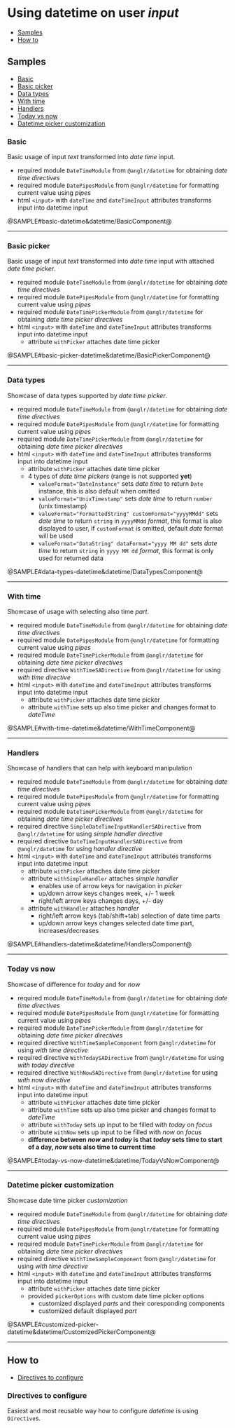 # Using datetime on user *input*

- [Samples](#samples)
- [How to](#how-to)


## Samples

- [Basic](#basic)
- [Basic picker](#basic-picker)
- [Data types](#data-types)
- [With time](#with-time)
- [Handlers](#handlers)
- [Today vs now](#today-vs-now)
- [Datetime picker customization](#datetime-picker-customization)

### Basic

Basic usage of input *text* transformed into *date time* input.

- required module `DateTimeModule` from `@anglr/datetime` for obtaining *date time directives*
- required module `DatePipesModule` from `@anglr/datetime` for formatting current value using *pipes*
- html `<input>` with `dateTime` and `dateTimeInput` attributes transforms input into datetime input

@SAMPLE#basic-datetime&datetime/BasicComponent@

---

### Basic picker

Basic usage of input *text* transformed into *date time* input with attached *date time picker*.

- required module `DateTimeModule` from `@anglr/datetime` for obtaining *date time directives*
- required module `DatePipesModule` from `@anglr/datetime` for formatting current value using *pipes*
- required module `DateTimePickerModule` from `@anglr/datetime` for obtaining *date time picker directives*
- html `<input>` with `dateTime` and `dateTimeInput` attributes transforms input into datetime input
    - attribute `withPicker` attaches date time picker

@SAMPLE#basic-picker-datetime&datetime/BasicPickerComponent@

---

### Data types

Showcase of data types supported by *date time picker*.

- required module `DateTimeModule` from `@anglr/datetime` for obtaining *date time directives*
- required module `DatePipesModule` from `@anglr/datetime` for formatting current value using *pipes*
- required module `DateTimePickerModule` from `@anglr/datetime` for obtaining *date time picker directives*
- html `<input>` with `dateTime` and `dateTimeInput` attributes transforms input into datetime input
    - attribute `withPicker` attaches date time picker
    - 4 types of *date time pickers* (range is not supported **yet**)
        - `valueFormat="DateInstance"` sets *date time* to return `Date` instance, this is also default when omitted
        - `valueFormat="UnixTimestamp"` sets *date time* to return `number` (unix timestamp)
        - `valueFormat="FormattedString" customFormat="yyyyMMdd"` sets *date time* to return `string` in `yyyyMMdd` *format*, this format is also displayed to user, if `customFormat` is omitted, default *date* format will be used
        - `valueFormat="DataString" dataFormat="yyyy MM dd"` sets *date time* to return `string` in `yyyy MM dd` *format*, this format is only used for returned data

@SAMPLE#data-types-datetime&datetime/DataTypesComponent@

---

### With time

Showcase of usage with selecting also time *part*.

- required module `DateTimeModule` from `@anglr/datetime` for obtaining *date time directives*
- required module `DatePipesModule` from `@anglr/datetime` for formatting current value using *pipes*
- required module `DateTimePickerModule` from `@anglr/datetime` for obtaining *date time picker directives*
- required directive `WithTimeSADirective` from `@anglr/datetime` for using *with time directive*
- html `<input>` with `dateTime` and `dateTimeInput` attributes transforms input into datetime input
    - attribute `withPicker` attaches date time picker
    - attribute `withTime` sets up also time picker and changes format to *dateTime*

@SAMPLE#with-time-datetime&datetime/WithTimeComponent@

---

### Handlers

Showcase of handlers that can help with keyboard manipulation

- required module `DateTimeModule` from `@anglr/datetime` for obtaining *date time directives*
- required module `DatePipesModule` from `@anglr/datetime` for formatting current value using *pipes*
- required module `DateTimePickerModule` from `@anglr/datetime` for obtaining *date time picker directives*
- required directive `SimpleDateTimeInputHandlerSADirective` from `@anglr/datetime` for using *simple handler directive*
- required directive `DateTimeInputHandlerSADirective` from `@anglr/datetime` for using *handler directive* 
- html `<input>` with `dateTime` and `dateTimeInput` attributes transforms input into datetime input
    - attribute `withPicker` attaches date time picker
    - attribute `withSimpleHandler` attaches *simple handler*
        - enables use of arrow keys for navigation in *picker*
        - up/down arrow keys changes week, +/- 1 week
        - right/left arrow keys changes days, +/- day
    - attribute `withHandler` attaches *handler*
        - right/left arrow keys (tab/shift+tab) selection of date time parts
        - up/down arrow keys changes selected date time part, increases/decreases

@SAMPLE#handlers-datetime&datetime/HandlersComponent@

---

### Today vs now

Showcase of difference for *today* and for *now*

- required module `DateTimeModule` from `@anglr/datetime` for obtaining *date time directives*
- required module `DatePipesModule` from `@anglr/datetime` for formatting current value using *pipes*
- required module `DateTimePickerModule` from `@anglr/datetime` for obtaining *date time picker directives*
- required directive `WithTimeSampleComponent` from `@anglr/datetime` for using *with time directive*
- required directive `WithTodaySADirective` from `@anglr/datetime` for using *with today directive* 
- required directive `WithNowSADirective` from `@anglr/datetime` for using *with now directive* 
- html `<input>` with `dateTime` and `dateTimeInput` attributes transforms input into datetime input
    - attribute `withPicker` attaches date time picker
    - attribute `withTime` sets up also time picker and changes format to *dateTime*
    - attribute `withToday` sets up input to be filled with *today* on *focus*
    - attribute `withNow` sets up input to be filled with *now* on *focus*
    - **difference between *now* and *today* is that *today* sets time to start of a day, *now* sets also time to current time**

@SAMPLE#today-vs-now-datetime&datetime/TodayVsNowComponent@

---

### Datetime picker customization

Showcase date time picker *customization*

- required module `DateTimeModule` from `@anglr/datetime` for obtaining *date time directives*
- required module `DatePipesModule` from `@anglr/datetime` for formatting current value using *pipes*
- required module `DateTimePickerModule` from `@anglr/datetime` for obtaining *date time picker directives*
- required directive `WithTimeSampleComponent` from `@anglr/datetime` for using *with time directive*
- html `<input>` with `dateTime` and `dateTimeInput` attributes transforms input into datetime input
    - attribute `withPicker` attaches date time picker
    - provided `pickerOptions` with custom date time picker options
        - customized displayed *parts* and their coresponding components
        - customized default displayed *part*

@SAMPLE#customized-picker-datetime&datetime/CustomizedPickerComponent@

---

## How to

- [Directives to configure](#directives-to-configure)

### Directives to configure

Easiest and most reusable way how to configure *datetime* is using `Directive`s.